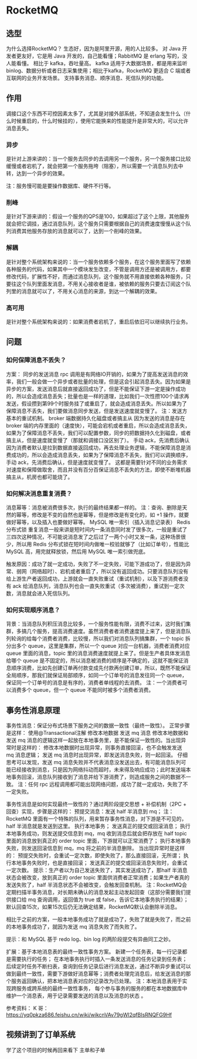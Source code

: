 # RocketMQ

## 选型

为什么选择RocketMQ？
生态好，因为是阿里开源，用的人比较多。
对 Java 开发者更友好，它是用 Java 开发的，自己能看懂；RabbitMQ 是 erlang 写的，没人能看懂。
相比于 kafka，吞吐量高。
kafka 适用于大数据场景，都是用来监听 binlog、数据分析或者日志采集使用；相比于kafka，RocketMQ 更适合 C 端或者互联网的业务开发场景。
支持事务消息、顺序消息、死信队列的功能。

## 作用

调接口这个东西不可控因素太多了，尤其是对接外部系统，不知道会发生什么（什么时候重启的，什么时候挂的），使用它能换来的性能提升是非常大的，可以允许消息丢失。

### 异步

是针对上游来讲的：当一个服务去同步的去调用另一个服务，另一个服务接口比较缓慢或者宕机了，就会把第一个服务拖垮（阻塞），所以需要一个消息队列去中转，达到一个异步的效果。

注：服务慢可能是要操作数据库、硬件不行等。

### 削峰

是针对下游来讲的：假设一个服务的QPS是100，如果超过了这个上限，其他服务就会把它调挂，通过消息队列，这个服务只需要根据自己的消费速度慢慢从这个队列消费其他服务存放的消息就可以了，达到一个削峰的效果。

### 解耦

是针对整个系统架构来说的：当一个服务依赖多个服务，在这个服务里面写了依赖各种服务的代码，如果其中一个模块发生改变，不管是调用方还是被调用方，都要修改代码，扩展性不好，而通过消息队列，这个服务就不用直接依赖各种服务，只要往这个队列里面发消息，不用关心接收者是谁，被依赖的服务只要去订阅这个队列里的消息就可以了，不用关心消息的来源，到达一个解耦的效果。

### 高可用

是针对整个系统架构来说的：如果消费者宕机了，重启后依旧可以继续执行业务。

## 问题

### 如何保障消息不丢失？

方案：
同步的发送消息
rpc 调用是有网络IO开销的，如果为了提高发送消息的效率，我们一般会做一个异步或者批量的处理，但是这会引起消息丢失。因为如果是异步的方案，发送消息后就直接返回成功了，但是不能保证下游一定是操作成功的，所以会造成消息丢失；批量也是一样的道理，比如我们一次性攒100个请求再发送，假设攒到第99个时服务挂了或重启了，就会造成消息丢失。所以如果为了保障消息不丢失，我们要做消息同步发送，但是发送速度就变慢了。
注：发送方基本的重试机制。
broker 端数据持久化磁盘或者搞主从
因为发送的消息是存在 broker 端的内存里面的（速度快），可能会宕机或者重启，所以会造成消息丢失，如果为了保障消息不丢失，我们可以配置参数，同步的把数据持久化到磁盘，或者搞主从，但是速度就变慢了（那就和调接口没区别了）。
手动 ack，先消费后确认
因为消费者默认是拉到数据直接返回成功，再去处理业务逻辑，不能保障消息是消费成功的，所以会造成消息丢失，如果为了保障消息不丢失，我们可以调换顺序，手动 ack，先消费后确认，但是速度就变慢了。
这都是需要针对不同的业务需求对速度和保障做取舍，而且并没有百分百保证消息不丢失的方法，即使不断堆机器搞主从，机房也都可能烧了。

### 如何解决消息重复消费？

消息幂等：消息被消费很多次，执行的最终结果都一样的。
注：查询、删除是天然的幂等，修改是不变的自然也是幂等，但是修改是有变化的，如 +1 操作，就要做好幂等，以及插入也要做好幂等。
MySQL 唯一索引（插入消息记录表）
Redis分布式锁
重复消息一般来讲是短时间内一条消息同时发了很多次，一般是重试了三四次这种情况，不可能说消息发了之后过了一两个小时又发一条，这种场景很少，所以用 Redis 分布式锁在短时间内做唯一校验就够了（比如订单号），性能比 MySQL 高，用完就释放锁，然后用 MySQL 唯一索引做兜底。

触发原因：成功了就一定成功，失败了不一定失败，可能下游成功了，但是因为异常、弱网（网络超时）、宕机或者重启了，所以没有返回成功。只要消息队列没有给上游生产者返回成功，上游就会一直失败重试（重试机制），以及下游消费者没有 ack 给消息队列，消息队列也会一直失败重试（多次被消费），重试到一定次数，消息就会进入死信队列。

### 如何实现顺序消息？

背景：当消息队列积压消息比较多，一个服务性能有限，消费不过来，这时我们集群，多搞几个服务，提高消费速度。虽然消费者者消费速度提上来了，但是消息队列轮询的给每个消费者消费，比较慢，所以我们对消息队列搞集群，一个 topic 拆分出多个 queue，这里是集群，所以一个 queue 对应一台机器，消费者消费对应 queue 里面的消息，topic 里的消息消费速度就提上来了。但是生产者具体发消息给哪个 queue 是不固定的，所以消息被消费的顺序是不确定的，这就不能保证消息顺序消费，比如先创建订单再付款变成先付款再创建订单，所以，既然不能保证全局顺序，那我们就保证局部顺序，如同一个订单号的消息发往同一个 queue，保证同一个订单号的消息是有序的，消费者单线程的去消费。
注：一个消费者可以消费多个 queue，但一个 queue 不能同时被多个消费者消费。

## 事务性消息原理

事务性消息：保证分布式场景下服务之间的数据一致性（最终一致性）。
正常步骤是这样：
使用@Transactional注解
修改本地数据
发送 mq 消息
修改本地数据和发送 mq 消息的逻辑这样一起放在本地事务里，是不能保证一致性的。当出现异常时是这样的：
修改本地数据时出现异常，则事务直接回滚，也不会触发发送 mq 消息逻辑；
发送 mq 消息时出现异常，即发送消息失败，则一起回滚。
仔细思考可以发现，发送 mq 消息失败并不代表消息没发送出去，有可能消息队列可能已经接收到消息，只是因为网络抖动而超时，未来得及响应成功；此时发送端本地事务回滚，消息队列接收到了消息并给下游消费了，则造成服务之间的数据不一致。
注：任何 rpc 远程调用都可能出现网络问题，成功了就一定成功，失败了不一定失败。

事务性消息是如何实现最终一致性的？通过两阶段提交思想 +  补偿机制（2PC + 回查）实现，步骤是这样的：
预提交消息：发送 half 半消息到 mq；
注：RocketMQ 里面有一个特殊的队列，用来暂存事务性消息，对下游是不可见的，half 半消息就是发送到这里。
执行本地事务；
发送真正的提交或回滚消息；
执行本地事务成功，则发送提交信息到 mq，mq 收到消息后就会把存放在 half topic 里面的消息放到真正的 order topic 里面，下游就可以正常消费了；
执行本地事务失败，则发送回滚信息到 mq，mq 将之前的半消息删除。
当出现异常时是这样的：
预提交失败时，会重试一定次数，即使失败了，那么直接回滚，无所谓；
执行本地事务失败时，也是直接回滚；
发送真正的提交或回滚消息失败时，会重试一定次数。
提示：生产者以为自己发送失败了，其实发送成功了，那half 半消息状态会被改变，放到真正的 order topic 里面供消费者正常消费；如果生产者真的发送失败了，half 半消息状态不会被改变，会触发回查机制。
注：RocketMQ会定期扫描半事务消息，对长期未确认的消息发起主动发起回查（这部分需要我们提供接口给 mq 查询调用，返回值为 true 或 false，告诉它本地事务执行的结果）；默认回查15次，如果15次后仍无法确定结果，RocketMQ默认会删除半消息。

相比于之前的方案，一般本地事务成功了就是成功了，失败了就是失败了，而之前的本地事务成功了，就因为发送 mq 消息失败了而失败了。

提示：和 MySQL 基于 redo log、bin log 的两阶段提交有异曲同工之妙。

扩展：基于本地消息表的最终一致性事务方案。
新建一个任务表，每一行记录都是需要执行的任务；
在本地事务执行时插入一条发送消息的任务记录到任务表；
后续定时任务不断扫表，查询到任务记录后进行消息发送，通过不断异步重试可以做到最终一致性，需要下游做好消息幂等；消费者处理完消息后，给发送消息的那个服务返回确认，把本地消息表对应的记录改为已处理。
注：本地消息表用于实现跨服务或跨系统的最终一致性事务， 每个参与事务的服务的都在本地数据库中维护一个消息表，用于记录需要发送的消息以及消息的状态 。

参考资料：
K 哥：
https://yq0pkza686.feishu.cn/wiki/wikcnVAv79gWI2qfBIsRNQFG9Hf

## 视频讲到了订单系统

学了这个项目的时候再回来看下
主单和子单

